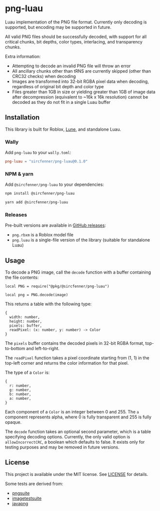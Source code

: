 # png-luau

Luau implementation of the PNG file format. Currently only decoding is supported, but encoding may be supported in future.

All valid PNG files should be successfully decoded, with support for all critical chunks, bit depths, color types, interlacing, and transparency chunks.

Extra information:

-   Attempting to decode an invalid PNG file will throw an error
-   All ancillary chunks other than tRNS are currently skipped (other than CRC32 checks) when decoding
-   Images are transformed into 32-bit RGBA pixel data when decoding, regardless of original bit depth and color type
-   Files greater than 1GB in size or yielding greater than 1GB of image data after decompression (equivalent to ~16k x 16k resolution) cannot be decoded as they do not fit in a single Luau buffer

## Installation

This library is built for Roblox, [Lune](https://lune-org.github.io/docs), and standalone Luau.

### Wally

Add `png-luau` to your `wally.toml`:

```toml
png-luau = "sircfenner/png-luau@0.1.0"
```

### NPM & yarn

Add `@sircfenner/png-luau` to your dependencies:

```bash
npm install @sircfenner/png-luau
```

```bash
yarn add @sircfenner/png-luau
```

### Releases

Pre-built versions are available in [GitHub releases](https://github.com/sircfenner/png-luau/releases):

-   `png.rbxm` is a Roblox model file
-   `png.luau` is a single-file version of the library (suitable for standalone Luau)

## Usage

To decode a PNG image, call the `decode` function with a buffer containing the file contents:

```Luau
local PNG = require("@pkg/@sircfenner/png-luau")

local png = PNG.decode(image)
```

This returns a table with the following type:

```Luau
{
  width: number,
  height: number,
  pixels: buffer,
  readPixel: (x: number, y: number) -> Color
}
```

The `pixels` buffer contains the decoded pixels in 32-bit RGBA format, top-to-bottom and left-to-right.

The `readPixel` function takes a pixel coordinate starting from (1, 1) in the top-left corner and returns the color information for that pixel.

The type of a `Color` is:

```Luau
{
  r: number,
  g: number,
  b: number,
  a: number,
}
```

Each component of a `Color` is an integer between 0 and 255. The `a` component represents alpha, where 0 is fully transparent and 255 is fully opaque.

The `decode` function takes an optional second parameter, which is a table specifying decoding options. Currently, the only valid option is `allowIncorrectCRC`, a boolean which defaults to false. It exists only for testing purposes and may be removed in future versions.

## License

This project is available under the MIT license. See [LICENSE](LICENSE) for details.

Some tests are derived from:

-   [pngsuite](http://www.schaik.com/pngsuite/pngsuite.html)
-   [imagetestsuite](https://code.google.com/archive/p/imagetestsuite/wikis/PNGTestSuite.wiki)
-   [javapng](https://github.com/kerner1000/javapng/tree/master)
